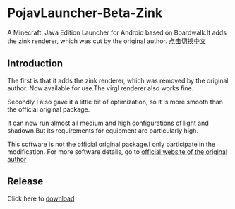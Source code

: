 # PojavLauncher-Beta-Zink
A Minecraft: Java Edition Launcher for Android based on Boardwalk.It adds the zink renderer, which was cut by the original author.
[点击切换中文](/zh_CN.md)
## Introduction
The first is that it adds the zink renderer, which was removed by the original author. Now available for use.The virgl renderer also works fine.

Secondly I also gave it a little bit of optimization, so it is more smooth than the official original package.

It can now run almost all medium and high configurations of light and shadown.But its requirements for equipment are particularly high.

This software is not the official original package.I only participate in the modification.
For more software details, go to [official website of the original author](https://github.com/PojavLauncherTeam/PojavLauncher)
## Release
Click here to [download](https://github.com/Vera-Firefly/PojavLauncher-Beta-Zink/releases)
